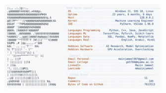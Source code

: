 <picture>
  <source srcset="https://raw.githubusercontent.com/mmazinjameel/mmazinjameel/main/dark_mode.svg?v=1752204083" media="(prefers-color-scheme: dark)">
  <img src="https://raw.githubusercontent.com/mmazinjameel/mmazinjameel/main/light_mode.svg?v=1752204083">
</picture>
